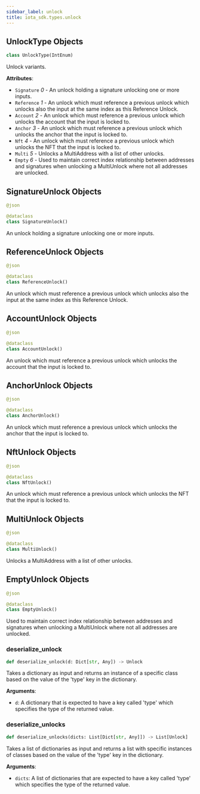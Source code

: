```yaml
---
sidebar_label: unlock
title: iota_sdk.types.unlock
---
```


## UnlockType Objects

```python
class UnlockType(IntEnum)
```

Unlock variants.

**Attributes**:

- `Signature` _0_ - An unlock holding a signature unlocking one or more inputs.
- `Reference` _1_ - An unlock which must reference a previous unlock which unlocks also the input at the same index as this Reference Unlock.
- `Account` _2_ - An unlock which must reference a previous unlock which unlocks the account that the input is locked to.
- `Anchor` _3_ - An unlock which must reference a previous unlock which unlocks the anchor that the input is locked to.
- `Nft` _4_ - An unlock which must reference a previous unlock which unlocks the NFT that the input is locked to.
- `Multi` _5_ - Unlocks a MultiAddress with a list of other unlocks.
- `Empty` _6_ - Used to maintain correct index relationship between addresses and signatures when unlocking a MultiUnlock where not all addresses are unlocked.

## SignatureUnlock Objects

```python
@json

@dataclass
class SignatureUnlock()
```

An unlock holding a signature unlocking one or more inputs.

## ReferenceUnlock Objects

```python
@json

@dataclass
class ReferenceUnlock()
```

An unlock which must reference a previous unlock which unlocks also the input at the same index as this Reference Unlock.

## AccountUnlock Objects

```python
@json

@dataclass
class AccountUnlock()
```

An unlock which must reference a previous unlock which unlocks the account that the input is locked to.

## AnchorUnlock Objects

```python
@json

@dataclass
class AnchorUnlock()
```

An unlock which must reference a previous unlock which unlocks the anchor that the input is locked to.

## NftUnlock Objects

```python
@json

@dataclass
class NftUnlock()
```

An unlock which must reference a previous unlock which unlocks the NFT that the input is locked to.

## MultiUnlock Objects

```python
@json

@dataclass
class MultiUnlock()
```

Unlocks a MultiAddress with a list of other unlocks.

## EmptyUnlock Objects

```python
@json

@dataclass
class EmptyUnlock()
```

Used to maintain correct index relationship between addresses and signatures when unlocking a MultiUnlock where not all addresses are unlocked.

### deserialize\_unlock

```python
def deserialize_unlock(d: Dict[str, Any]) -> Unlock
```

Takes a dictionary as input and returns an instance of a specific class based on the value of the &#x27;type&#x27; key in the dictionary.

**Arguments**:

  * `d`: A dictionary that is expected to have a key called &#x27;type&#x27; which specifies the type of the returned value.

### deserialize\_unlocks

```python
def deserialize_unlocks(dicts: List[Dict[str, Any]]) -> List[Unlock]
```

Takes a list of dictionaries as input and returns a list with specific instances of classes based on the value of the &#x27;type&#x27; key in the dictionary.

**Arguments**:

  * `dicts`: A list of dictionaries that are expected to have a key called &#x27;type&#x27; which specifies the type of the returned value.

